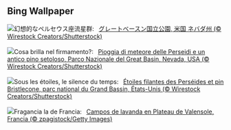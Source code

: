 ## Bing Wallpaper
![](https://www.bing.com/th?id=OHR.PerseidsPine_JA-JP0980673364_UHD.jpg&w=1000)幻想的なペルセウス座流星群:&nbsp;&ensp;[グレートベースン国立公園, 米国 ネバダ州 (© Wirestock Creators/Shutterstock)](https://www.bing.com/th?id=OHR.PerseidsPine_JA-JP0980673364_UHD.jpg)
<br><br/>
![](https://www.bing.com/th?id=OHR.PerseidsPine_IT-IT7125588777_UHD.jpg&w=1000)Cosa brilla nel firmamento?:&nbsp;&ensp;[Pioggia di meteore delle Perseidi e un antico pino setoloso, Parco Nazionale del Great Basin, Nevada, USA (© Wirestock Creators/Shutterstock)](https://www.bing.com/th?id=OHR.PerseidsPine_IT-IT7125588777_UHD.jpg)
<br><br/>
![](https://www.bing.com/th?id=OHR.PerseidsPine_FR-FR2065918536_UHD.jpg&w=1000)Sous les étoiles, le silence du temps:&nbsp;&ensp;[Étoiles filantes des Perséides et pin Bristlecone, parc national du Grand Bassin, États-Unis (© Wirestock Creators/Shutterstock)](https://www.bing.com/th?id=OHR.PerseidsPine_FR-FR2065918536_UHD.jpg)
<br><br/>
![](https://www.bing.com/th?id=OHR.FranceLavender_ES-ES8017516672_UHD.jpg&w=1000)Fragancia la de Francia:&nbsp;&ensp;[Campos de lavanda en Plateau de Valensole, Francia (© zpagistock/Getty Images)](https://www.bing.com/th?id=OHR.FranceLavender_ES-ES8017516672_UHD.jpg)
<br><br/>
